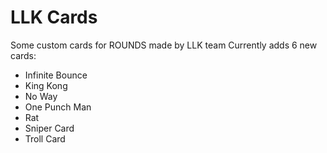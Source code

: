 # LLK Cards
Some custom cards for ROUNDS made by LLK team
Currently adds 6 new cards:
* Infinite Bounce
* King Kong
* No Way
* One Punch Man
* Rat
* Sniper Card
* Troll Card
